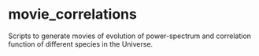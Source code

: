 # movie_correlations
Scripts to generate movies of evolution of power-spectrum and correlation function of different species in the Universe.
